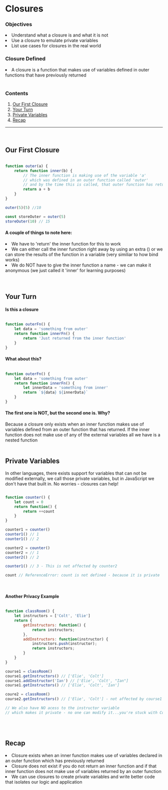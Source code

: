 <h1>Closures</h1>

<h3>Objectives</h3>
<li>Understand what a closure is and what it is not</li>
<li>Use a closure to emulate private variables</li>
<li>List use cases for closures in the real world</li>

<h3>Closure Defined</h3>
<li>A closure is a function that makes use of variables defined in outer functions that have previously returned</li>
<br>

<h3>Contents</h3>

1. [Our First Closure](#first)
2. [Your Turn](#your-turn)
3. [Private Variables](#private)
4. [Recap](#recap)


<hr>
<br>


<h2 id="first">Our First Closure</h2>

```javascript

function outer(a) {
	return function inner(b) {
		// The inner function is making use of the variable 'a'
		// which was defined in an outer function called 'outer'
		// and by the time this is called, that outer function has returned
		return a + b
	}
}

outer(5)(5) //10

const storeOuter = outer(5)
storeOuter(10) // 15

```

<h4>A couple of things to note here:</h4>

<li>We have to 'return' the inner function for this to work</li>
<li>We can either call the inner function right away by using an extra () or we can store the results of the function in a variable (very similiar to how bind works)</li>
<li>We do NOT have to give the inner function a name - we can make it anonymous (we just called it 'inner' for learning purposes)</li>
<br>
<br>


<h2 id="your-turn">Your Turn</h2>


<h4>Is this a closure</h4>


```javascript

function outerFn() {
	let data = 'something from outer'
	return function innerFn() {
		return 'Just returned from the inner function'
	}
}

```


<h4>What about this?</h4>


```javascript

function outerFn() {
	let data = 'something from outer'
	return function innerFn() {
		let innerData = 'something from inner'
		return `${data} ${innerData}`
	}
}

```


<h4>The first one is NOT, but the second one is. Why?</h4>

Because a closure only exists when an inner function makes use of variables defined from an outer function that has returned. If the inner function does not make use of any of the external variables all we have is a nested function
<br>
<br>


<h2 id="private">Private Variables</h2>

In other languages, there exists support for variables that can not be modified externally, we call those private variables, but in JavaScript we don't have that built in. No worries - closures can help!


```javascript

function counter() {
	let count = 0
	return function() {
		return ++count
	}
}

counter1 = counter()
counter1() // 1
counter1() // 2

counter2 = counter()
counter2 = // 1
counter2() // 2

counter1() // 3 - This is not affected by counter2

count // ReferenceError: count is not defined - because it is private

```
<br>

<h4>Another Privacy Example</h4>


```javascript

function classRoom() {
	let instructors = ['Colt', 'Elie']
	return {
		getInstructors: function() {
			return instructors;
		},
		addInstructors: function(instructor) {
			instructors.push(instructor);
			return instructors;
		} 
	}
}

course1 = classRoom()
course1.getInstructors() // ['Elie', 'Colt']
course1.addInstructor('Ian') // ['Elie', 'Colt', "Ian"]
course1.getInstructors() // ['Elie', 'Colt', 'Ian']

coure2 = classRoom()
course2.getInstructors() // ['Elie', 'Colt'] - not affected by course1

// We also have NO acess to the instructor variable
// which makes it private - no one can modify it...you're stuck with Colt and Elie

```

<br>
<br>


<h2 id="recap">Recap</h2>

<li>Closure exists when an inner function makes use of variables declared in an outer function which has previously returned</li>
<li>Closure does not exist if you do not return an inner function and if that inner function does not make use of variables returned by an outer function</li>
<li>We can use closures to create private variables and write better code that isolates our logic and application</li>


























